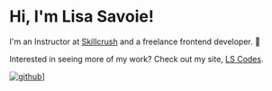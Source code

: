 # Hi, I'm Lisa Savoie! 

I'm an Instructor at [Skillcrush](https://skillcrush.com "This is where I work") and a freelance frontend developer. 🙂 

Interested in seeing more of my work? Check out my site, [LS Codes][1].

<a href="https://github.com/twosavoie" target=
"_blank">![github](https://img.shields.io/badge/GitHub-000000?style=for-the-badge&logo=GitHub&logoColor=white)]</a>



[1]: https://lscodes.com
[2]: https://github.com/twosavoie
[3]: https://www.linkedin.com/in/lisasavoie/
